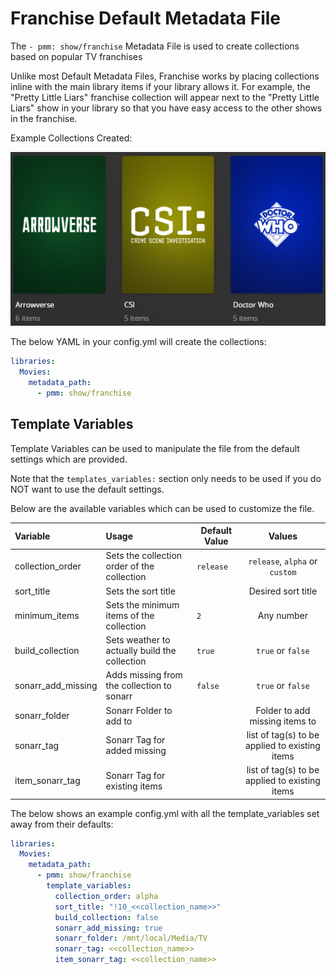 # Franchise Default Metadata File

The `- pmm: show/franchise` Metadata File is used to  create collections based on popular TV franchises

Unlike most Default Metadata Files, Franchise works by placing collections inline with the main library items if your library allows it. For example, the "Pretty Little Liars" franchise collection will appear next to the "Pretty Little Liars" show in your library so that you have easy access to the other shows in the franchise.

Example Collections Created:

![](../images/showfranchise.png)

The below YAML in your config.yml will create the collections:
```yaml
libraries:
  Movies:
    metadata_path:
      - pmm: show/franchise
```


## Template Variables
Template Variables can be used to manipulate the file from the default settings which are provided. 

Note that the `templates_variables:` section only needs to be used if you do NOT want to use the default settings.

Below are the available variables which can be used to customize the file.


| Variable           | Usage                                                                          | Default Value |                     Values                     |
|:-------------------|:-------------------------------------------------------------------------------|---------------|:----------------------------------------------:|
| collection_order   | Sets the collection order of the collection                                    | `release`     |         `release`, `alpha` or `custom`         |
| sort_title         | Sets the sort title                                                            |               |               Desired sort title               |
| minimum_items      | Sets the minimum items of the collection                                       | `2`           |                   Any number                   |
| build_collection   | Sets weather to actually build the collection                                  | `true`        |               `true` or `false`                |
| sonarr_add_missing | Adds missing from the collection to sonarr                                     | `false`       |               `true` or `false`                |
| sonarr_folder      | Sonarr Folder to add to                                                        |               |         Folder to add missing items to         |
| sonarr_tag         | Sonarr Tag for added missing                                                   |               | list of tag(s) to be applied to existing items |
| item_sonarr_tag    | Sonarr Tag for existing items                                                  |               | list of tag(s) to be applied to existing items |

The below shows an example config.yml with all the template_variables set away from their defaults:

```yaml
libraries:
  Movies:
    metadata_path:
      - pmm: show/franchise
        template_variables:
          collection_order: alpha
          sort_title: "!10_<<collection_name>>"
          build_collection: false
          sonarr_add_missing: true
          sonarr_folder: /mnt/local/Media/TV
          sonarr_tag: <<collection_name>>
          item_sonarr_tag: <<collection_name>>
```

